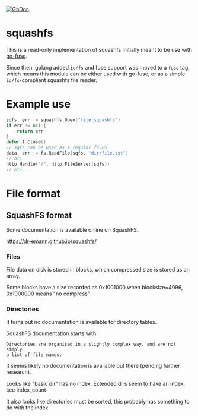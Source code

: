 [![GoDoc](https://godoc.org/github.com/KarpelesLab/squashfs?status.svg)](https://godoc.org/github.com/KarpelesLab/squashfs)

# squashfs

This is a read-only implementation of squashfs initially meant to be use with [go-fuse](https://github.com/hanwen/go-fuse/).

Since then, golang added `io/fs` and fuse support was moved to a `fuse` tag, which means this module can be either used with go-fuse, or as a simple `io/fs`-compliant squashfs file reader.

# Example use

```go
sqfs, err := squashfs.Open("file.squashfs")
if err != nil {
	return err
}
defer f.Close()
// sqfs can be used as a regular fs.FS
data, err := fs.ReadFile(sqfs, "dir/file.txt")
// or:
http.Handle("/", http.FileServer(sqfs))
// etc...
```

# File format

## SquashFS format

Some documentation is available online on SquashFS.

https://dr-emann.github.io/squashfs/

### Files

File data on disk is stored in blocks, which compressed size is stored as an array.

Some blocks have a size recorded as 0x1001000 when blocksize=4096, 0x1000000 means "no compress"

### Directories

It turns out no documentation is available for directory tables.

SquashFS documentation starts with:

	Directories are organised in a slightly complex way, and are not simply
	a list of file names.

It seems likely no documentation is available out there (pending further research).

Looks like "basic dir" has no index. Extended dirs seem to have an index, see index_count

It also looks like directories must be sorted, this probably has something to do with the index.
